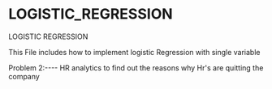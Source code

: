 # LOGISTIC_REGRESSION
LOGISTIC REGRESSION


This File includes how to implement logistic Regression with single variable

Problem 2:---- HR analytics to find out the reasons  why Hr's are quitting the company
